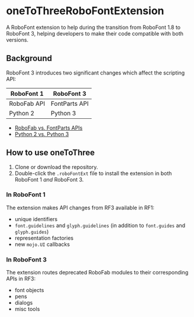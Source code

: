 # oneToThreeRoboFontExtension

A RoboFont extension to help during the transition from RoboFont 1.8 to RoboFont 3, helping developers to make their code compatible with both versions.

## Background

RoboFont 3 introduces two significant changes which affect the scripting API:

| RoboFont 1  | RoboFont 3    |
| ----------- | ------------- |
| RoboFab API | FontParts API |
| Python 2    | Python 3      |

- [RoboFab vs. FontParts APIs](http://typemytype.gitlab.io/robofont_com/documentation/building-tools/toolkit/robofab-fontparts/)
- [Python 2 vs. Python 3](http://python-future.org/compatible_idioms.html#essential-syntax-differences)

## How to use oneToThree

1. Clone or download the repository.
2. Double-click the `.roboFontExt` file to install the extension in both RoboFont 1 *and* RoboFont 3.

### In RoboFont 1

The extension makes API changes from RF3 available in RF1:

- unique identifiers
- `font.guidelines` and `glyph.guidelines` (in addition to `font.guides` and `glyph.guides`)
- representation factories
- new `mojo.UI` callbacks

### In RoboFont 3

The extension routes deprecated RoboFab modules to their corresponding APIs in RF3:

- font objects
- pens
- dialogs
- misc tools
